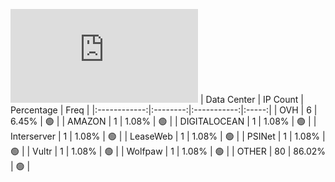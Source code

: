 ![Diagramm](https://github.com/obajay/StateSync-snapshots/blob/main/Projects/Jackal/1/README.md)
| Data Center | IP Count | Percentage | Freq |
|:------------:|:--------:|:-----------:|:-----:|
| OVH | 6 | 6.45% | 🟢 |
| AMAZON | 1 | 1.08% | 🟢 |
| DIGITALOCEAN | 1 | 1.08% | 🟢 |
| Interserver | 1 | 1.08% | 🟢 |
| LeaseWeb | 1 | 1.08% | 🟢 |
| PSINet | 1 | 1.08% | 🟢 |
| Vultr | 1 | 1.08% | 🟢 |
| Wolfpaw | 1 | 1.08% | 🟢 |
| OTHER | 80 | 86.02% | 🟢 |